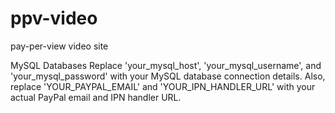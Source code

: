 # ppv-video
pay-per-view video site

MySQL Databases
Replace 'your_mysql_host', 'your_mysql_username', and 'your_mysql_password' with your MySQL database connection details. Also, replace 'YOUR_PAYPAL_EMAIL' and 'YOUR_IPN_HANDLER_URL' with your actual PayPal email and IPN handler URL.
